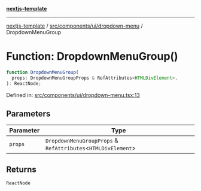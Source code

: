 [**nextjs-template**](README.md)

---

[nextjs-template](README.md) / [src/components/ui/dropdown-menu](src.components.ui.dropdown-menu.md) / DropdownMenuGroup

# Function: DropdownMenuGroup()

```ts
function DropdownMenuGroup(
  props: DropdownMenuGroupProps & RefAttributes<HTMLDivElement>,
): ReactNode;
```

Defined in: [src/components/ui/dropdown-menu.tsx:13](https://github.com/Its-Satyajit/nextjs-template/blob/c8d81b09293d759cbf04e9bc7e542cc7d90740e6/src/components/ui/dropdown-menu.tsx#L13)

## Parameters

| Parameter | Type                                                           |
| --------- | -------------------------------------------------------------- |
| `props`   | `DropdownMenuGroupProps` & `RefAttributes`\<`HTMLDivElement`\> |

## Returns

`ReactNode`
